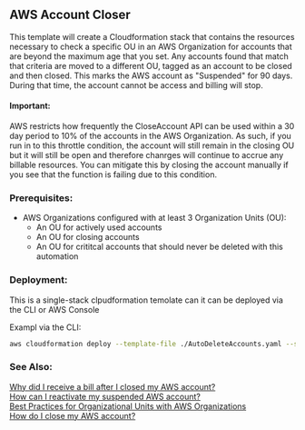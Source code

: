 ## AWS Account Closer

This template will create a Cloudformation stack that contains the resources necessary to check a specific OU in an AWS Organization for accounts that are beyond the maximum age that you set.  Any accounts found that match that criteria are moved to a different OU, tagged as an account to be closed and then closed.  This marks the AWS account as "Suspended" for 90 days.  During that time, the account cannot be access and billing will stop.

#### Important:
AWS restricts how frequently the CloseAccount API can be used within a 30 day period to 10% of the accounts in the AWS Organization.  As such, if you run in to this throttle condition, the account will still remain in the closing OU but it will still be open and therefore chanrges will continue to accrue any billable resources.  You can mitigate this by closing the account manually if you see that the function is failing due to this condition.

### Prerequisites:
- AWS Organizations configured with at least 3 Organization Units (OU):
    - An OU for actively used accounts
    - An OU for closing accounts
    - An OU for crititcal accounts that should never be deleted with this automation 

### Deployment:
This is a single-stack clpudformation temolate can it can be deployed via the CLI or AWS Console

Exampl via the CLI:
```bash
aws cloudformation deploy --template-file ./AutoDeleteAccounts.yaml --stack-name autoCloseAccounts --parameter-overrides age=30 activeOuId=ou-1234-abcdefgh closingOuId=ou-wxyz-a1b2c3d4
```
### See Also:
[Why did I receive a bill after I closed my AWS account?](https://aws.amazon.com/premiumsupport/knowledge-center/closed-account-bill/)  
[How can I reactivate my suspended AWS account?](https://aws.amazon.com/premiumsupport/knowledge-center/reactivate-suspended-account/)  
[Best Practices for Organizational Units with AWS Organizations](https://aws.amazon.com/blogs/mt/best-practices-for-organizational-units-with-aws-organizations/)  
[How do I close my AWS account?](https://aws.amazon.com/premiumsupport/knowledge-center/close-aws-account/)  